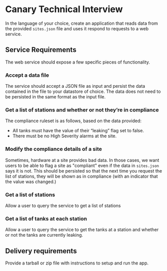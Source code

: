 # Canary Technical Interview
In the language of your choice, create an application that reads data from the provided `sites.json` file and uses it respond to requests to a web service.

## Service Requirements
The web service should expose a few specific pieces of functionality.

### Accept a data file
The service should accept a JSON file as input and persist the data contained in the file to your datastore of choice.  The data does not need to be persisted in the same format as the input file.

### Get a list of stations and whether or not they’re in compliance
The compliance ruleset is as follows, based on the data provided:
* All tanks must have the value of their “leaking” flag set to false.
* There must be no High Severity alarms at the site.

### Modify the compliance details of a site
Sometimes, hardware at a site provides bad data. In those cases, we want users to be able to flag a site as "compliant" even if the data in `sites.json` says it is not. This should be persisted so that the next time you request the list of stations, they will be shown as in compliance (with an indicator that the value was changed.)

### Get a list of stations
Allow a user to query the service to get a list of stations

### Get a list of tanks at each station
Allow a user to query the service to get the tanks at a station and whether or not the tanks are currently leaking.

## Delivery requirements
Provide a tarball or zip file with instructions to setup and run the app.
